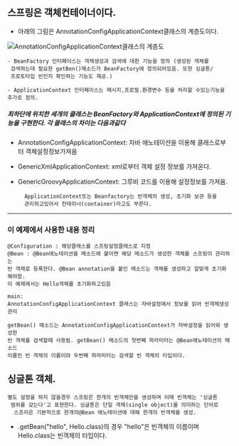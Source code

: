 ## 스프링은 객체컨테이너이다. 

- 아래의 그림은 AnnotationConfigApplicationContext클래스의 계층도이다. 

![AnnotationConfigApplicationContext클래스의 계층도](https://user-images.githubusercontent.com/40031858/79677901-c1d19380-8230-11ea-8d42-9d755be29673.jpg)


    - BeanFactory 인터페이스는 객체생성과 검색에 대한 기능을 정의 (생성된 객체를
     검색하는데 필요한 getBen()메소드가 BeanFactory에 정의되어있음. 또한 싱글톤/
     프로토타입 빈인지 확인하는 기능도 제공.)

    - ApplicationContext 인터페이스는 메시지,프로필.환경변수 등을 처리할 수있는기능을 추가로 정의.

#####  최하단에 위치한 세개의 클래스는 BeanFactory와 ApplicationContext에 정의된 기능을 구현한다. 각 클래스의 차이는 다음과같다
- AnnotationConfigApplicationContext: 자바 애노테이션을 이용해 클래스로부터 객체설정정보가져옴
- GenericXmlApplicationContext: xml로부터 객체 설정 정보를 가져온다.
- GenericGroovyApplicationContext: 그루비 코드를 이용해 설정정보를 가져옴.

        ApplicationContext또는 Beanfactory는 빈객체의 생성, 초기화 보관 등을
        관리하고있어서 컨테이너(container)라고도 부른다.
---
### 이 예제에서 사용한 내용 정리
    @Configuration : 해당클래스를 스프링설정클래스로 지정
    @Bean : @Bean애노테이션을 메소드에 붙이면 해당 메소드가 생성한 객체를 스프링이 관리하는 
    빈 객체로 등록한다. @Bean annotation을 붙인 메소드는 객체를 생성하고 알맞게 초기화 해야함.
    이 예제에서는 Hello객체를 초기화하고있음

    main:
    AnnotationConfigApplicationContext 클래스는 자바설정에서 정보를 읽어 빈객체생성관리
    
    getBean() 메소드는 AnnotationConfigApplicationContext가 자바설정을 읽어와 생성한
    빈 객체를 검색할때 사용됨. getBean() 메소드의 첫번째 파라미터는 @Bean애노테이션의 메소드 
    이름인 빈 객체의 이름이먀 두번째 파라미터는 검색할 빈 객체의 타입이다.


## 싱글톤 객체.

    별도 설정을 하지 않을경우 스프링은 한개의 빈객체만을 생성하며 이때 빈객체는 '싱글톤
     범위를 갖는다'고 표현한다. 싱글톤은 단일 객체(single object)를 의미하는 단어로
      스프리은 기본적으로 한개의@Bean 애노테이션에 대해 한개의 빈객체를 생성.
    

- .getBean("hello", Hello.class)의 경우 "hello"은 빈객체의 이름이며 Hello.class는 빈객체의 타입이다.
